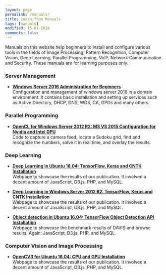 ```yaml
---
layout: page
permalink: /manuals/
title: Learn from Manuals
tags: [manuals]
modified: 15-01-2018
comments: false
---
```



Manuals on this website help beginners to install and configure various tools in the fields of Image Processing, Pattern Recognition, Computer Vision, Deep Learning, Parallel Programming, VoIP, Network Communication and Security. These manuals are for learning purposes only. 

### Server Management

* [**Windows Server 2016 Administration for Beginners**](http://www.vision.ee.ethz.ch/~cvlsegmentation/cob/)<br>
Configuration and management of windows server 2016 in a domain environment. It contains basic installation and setting up services such as Active Directory, DHCP, DNS, WDS, CA, GPOs and many others.
 
### Parallel Programming

* [**OpenCL for Windows Server 2012 R2: MS VS 2015 Configuration for Nvidia and Intel GPU**](http://jponttuset.github.io/solving-sudokus-like-a-pro-1/)<br>
Code to capture a camera feed, locate a Sudoku grid, find and recognize the numbers, solve it in real time, and overlay the results.

### Deep Learning

* [**Deep Learning in Ubuntu 16.04: TensorFlow, Keras and CNTK Installation**](http://www.vision.ee.ethz.ch/~biwiproposals/boosting-coco/)<br>
Webpage to showcase the results of our publication. It involved a decent amount of JavaScript, D3.js, PHP, and MySQL.

* [**Deep Learning in Windows Server 2012 R2: TensorFlow, Keras and CNTK Installation**](http://www.vision.ee.ethz.ch/~biwiproposals/boosting-coco/)<br>
Webpage to showcase the results of our publication. It involved a decent amount of JavaScript, D3.js, PHP, and MySQL.

* [**Object detection in Ubuntu 16.04: TensorFlow Object Detection API Installation**](https://graphics.ethz.ch/~perazzif/davis/index.html)<br>
Webpage to showcase the benchmark results of DAVIS and browse results. Again: JavaScript, D3.js, PHP, and MySQL.

### Computer Vision and Image Processing

* [**OpenCV3 for Ubuntu 16.04: CPU and GPU Installation**](http://www.vision.ee.ethz.ch/~biwiproposals/boosting-coco/)<br>
Webpage to showcase the results of our publication. It involved a decent amount of JavaScript, D3.js, PHP, and MySQL.


